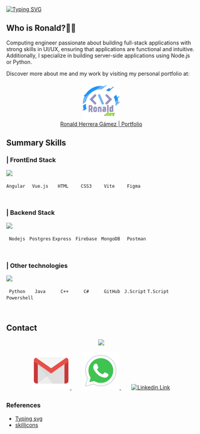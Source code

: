 [![Typing SVG](https://readme-typing-svg.demolab.com/?font=Fira+Code&size=30&duration=2500&pause=1000&color=9497F8&repeat=false&random=false&width=500&separator=%3C&lines=Hi%2C+there!%F0%9F%91%8B%F0%9F%8F%BB)](https://git.io/typing-svg)

## Who is Ronald?👨‍💻
Computing engineer passionate about building full-stack applications with strong skills in UI/UX, ensuring that applications are functional and intuitive. Additionally, I specialize in building server-side applications using Node.js or Python.

Discover more about me and my work by visiting my personal portfolio at:

<div align="center">
  <img width="100" height="100" src="https://raw.githubusercontent.com/ronaldhgamez/files-and-images/main/logo/logoporfolio.png"/>
  <br>
  <a href="https://ronaldhgamez.github.io/ronaldhgamez/" target="_blank">
    Ronald Herrera Gámez | Portfolio
  </a>
</div>

## Summary Skills

### | FrontEnd Stack

<img src="https://skillicons.dev/icons?i=angular,vue,html,css,vite,figma" width=450>

` Angular  `  `  Vue.js  `  `   HTML   `  `   CSS3   `  `   Vite   `  `   Figma   `

<br>

### | Backend Stack
<img src="https://skillicons.dev/icons?i=nodejs,postgres,expressjs,firebase,mongo,postman" width=450/>

`  Nodejs  `  `Postgres`  ` Express  `  ` Firebase  `  ` MongoDB  `  `  Postman  `

<br>


### | Other technologies

<img src="https://skillicons.dev/icons?i=python,java,cpp,cs,github,js,ts,powershell&perline=10" width=608 />

`  Python  ` `   Java   `  `    C++   `  `    C#     `  `  GitHub  `  `J.Script`   `T.Script` `Powershell` 

<br>


## Contact

<p align="center">
  <img src="https://media4.giphy.com/media/jdPMeyv9rn0hZHh8n9/giphy.gif?cid=ecf05e47jxei2w60yg7jddvl91vd8be9jfp42dtlurldkfc0&rid=giphy.gif&ct=s" width="140"/>
</p> 

<div align="center">
  <a href="mailto:ronaldhgamez@gmail.com">
    <img alt="Gmail icon contact" src="https://raw.githubusercontent.com/ronaldhgamez/files-and-images/9db667a770ed44caed4542851cf3c46d9851f4cc/svg/gmail.svg"/>
  </a>
  &nbsp;&nbsp;&nbsp;&nbsp;&nbsp;&nbsp;
  <a href="https://wa.me/50664178996">
    <img alt="Chat on WhatsApp" 
      src="https://raw.githubusercontent.com/ronaldhgamez/files-and-images/c634ec3e23d28e41ffe0a060bcfdd32855894947/svg/whatsapp.svg"
    />
  </a>
  &nbsp;&nbsp;&nbsp;&nbsp;&nbsp;&nbsp;
  <a href="https://www.linkedin.com/in/ronaldhgamez/">
    <img 
      alt="Linkedin Link" 
      width="50" height="50"
      src="https://brand.linkedin.com/content/dam/me/business/en-us/amp/brand-site/v2/bg/LI-Bug.svg.original.svg" 
    />
  </a>
</div>

##

### References
- [Typing svg](https://readme-typing-svg.demolab.com/demo/)
- [skillicons](https://skillicons.dev)

##